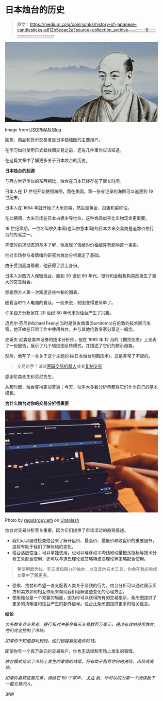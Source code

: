 # 日本烛台的历史

> 原文：<https://medium.com/coinmonks/history-of-japanese-candlesticks-a812b5ceac2a?source=collection_archive---------6----------------------->

![](img/2391fc7a6b9c0fef1d6f28d00928319f.png)

Image from [USOPMAN Blog](https://www.usopman.com/2020/09/warren-buffet-of-japan.html)

期货、商品和货币交易者是日本蜡烛图的主要用户。

在学习如何使用日式蜡烛图交易之前，还有几件事你应该知道。

在这篇文章中了解更多关于日本烛台的历史。

**日本烛台的起源**

与西方世界类似的东西相比，烛台在日本已经存在了很长时间。

日本人在 17 世纪开始使用海图，而在美国，第一张有记录的海图可以追溯到 19 世纪末。

日本人在 1654 年就开始了大米贸易，然后是黄金、白银和菜籽油。

在此期间，大米市场在日本占据主导地位，这种商品似乎比实物现金更重要。

18 世纪早期，一位名叫宗久本间(也叫宗急本间)的日本大米交易商是追踪价格行为的先驱之一。

凭借对供求动态的基本了解，他发现了情绪对价格结算有影响这一事实。

他对市场参与者情绪的研究为烛台分析奠定了基础。

由于受到高度尊重，他获得了武士身份。

日本人对西方人保密烛台，直到 20 世纪 80 年代，银行和金融机构突然发生了重大的交叉融合。

那是西方人第一次知道这些神秘的图表。

随着当时个人电脑的普及，一般来说，制图变得更简单了。

许多西方分析家在 20 世纪 80 年代末对烛台产生了兴趣。

迈克尔·芬尼(Michael Feeny)当时是住友商事(Sumitomo)在伦敦的技术顾问主管，他开始在日常工作中使用烛台，并与其他伦敦专家分享这一概念。

史蒂夫·尼森是美林证券的技术分析师，他在 1989 年 12 月的《期货杂志》上发表了一份报告，展示了几个蜡烛图反转模式，并描述了它们的预示趋势。

然后，他写了一本关于这个主题的书(日本烛台制图技术)，这是非常了不起的。

> 交易新手？试试[密码交易机器人](/coinmonks/crypto-trading-bot-c2ffce8acb2a)或者[复制交易](/coinmonks/top-10-crypto-copy-trading-platforms-for-beginners-d0c37c7d698c)

感谢尼森先生和芬尼先生。

从那时起，烛台变得更加普遍；今天，似乎大多数分析师都将它们作为自己的基本模板。

**为什么烛台对你的交易分析很重要**

![](img/8ff863c2f515c485e5b618fbc2e635f7.png)

Photo by [regularguy.eth](https://unsplash.com/@moneyphotos?utm_source=medium&utm_medium=referral) on [Unsplash](https://unsplash.com?utm_source=medium&utm_medium=referral)

烛台对交易分析至关重要，因为它们提供了市场活动的直观描述。

*   我们可以通过检查烛台来了解开盘价、最高价、最低价和收盘价的重要细节，这将有助于我们了解价格的变化。
*   烛台适应性强；可以单独使用，也可以与移动平均线和动量振荡指标等技术分析工具配合使用，还可以与道氏理论或艾略特波浪理论等策略配合使用。

> 我使用趋势线，有支撑和阻力的烛台，以及其他技术工具，你会在我的后续文章中了解更多。

*   恐惧、贪婪和希望一直支配着人类关于金钱的行为。烛台分析可以通过展示买方和卖方如何相互作用来帮助我们理解这些变化的心理方面。
*   使用烛台是一个双赢的局面，因为你可以获得所有的交易指示，条形图提供了更多的清晰度和烛台产生的额外信号。烛台比条形图提供更多的相关信息。

**结论**

*大多数专业交易者、银行和对冲基金每天交易数百万美元，通过有效地使用烛台，他们完全控制了市场。*

*如果你不知道游戏规则，他们很容易偷走你的钱。*

即使你有一个百万美元的交易账户，你也无法控制市场上发生的事情。

*烛台模式给出了市场上发生的事情的线索，将有助于指导你何时进场、出场或离场。*

*如果你喜欢这篇文章，请给它 50 个掌声，* [*关注*](/@bukz_dwriter) *我，你可以成为第一个阅读我下一篇文章的人。*

*谢谢*